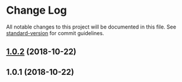 # Change Log

All notable changes to this project will be documented in this file. See [standard-version](https://github.com/conventional-changelog/standard-version) for commit guidelines.

<a name="1.0.2"></a>
## [1.0.2](https://github.com/birkir/gatsby-plugin-config/compare/v1.0.1...v1.0.2) (2018-10-22)



<a name="1.0.1"></a>
## 1.0.1 (2018-10-22)
